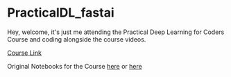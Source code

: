 # PracticalDL_fastai
Hey, welcome, it's just me attending the Practical Deep Learning for Coders Course and coding alongside the course videos. 

[Course Link](https://course.fast.ai/)


Original Notebooks for the Course [here](https://github.com/fastai/course22) or [here](https://github.com/fastai/fastbook/tree/master)

